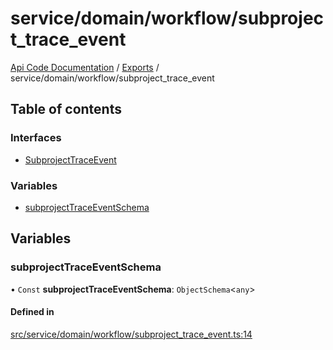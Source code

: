 # service/domain/workflow/subproject\_trace\_event
 
[Api Code Documentation](../README.md) / [Exports](../modules.md) / service/domain/workflow/subproject\_trace\_event

## Table of contents

### Interfaces

- [SubprojectTraceEvent](../interfaces/service_domain_workflow_subproject_trace_event.SubprojectTraceEvent.md)

### Variables

- [subprojectTraceEventSchema](service_domain_workflow_subproject_trace_event.md#subprojecttraceeventschema)

## Variables

### subprojectTraceEventSchema

• `Const` **subprojectTraceEventSchema**: `ObjectSchema`\<`any`\>

#### Defined in

[src/service/domain/workflow/subproject_trace_event.ts:14](https://github.com/openkfw/TruBudget/blob/1602d8b/api/src/service/domain/workflow/subproject_trace_event.ts#L14)
